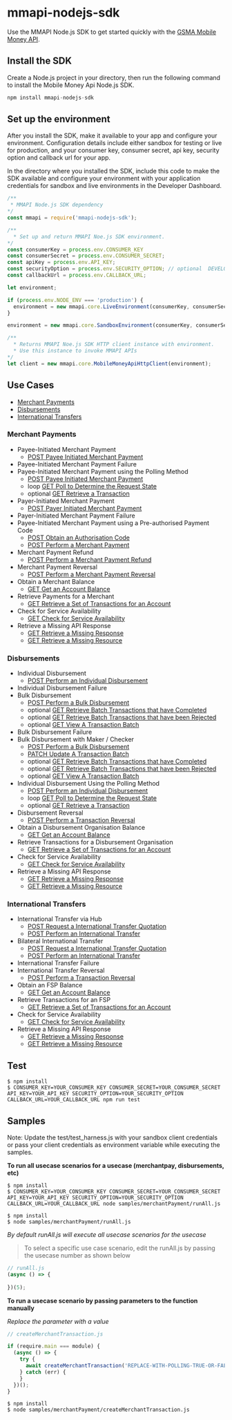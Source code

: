 # mmapi-nodejs-sdk

Use the MMAPI Node.js SDK to get started quickly with the [GSMA Mobile Money API](https://developer.mobilemoneyapi.io/1.2).

## Install the SDK
Create a Node.js project in your directory, then run the following command to install the Mobile Money Api Node.js SDK.

```javascript 
npm install mmapi-nodejs-sdk
```

## Set up the environment
After you install the SDK, make it available to your app and configure your environment. 
Configuration details include either sandbox for testing or live for production, and your consumer key, consumer secret, api key, security option  and callback url for your app.

In the directory where you installed the SDK,  include this code to make the SDK available and configure your environment with your application credentials for sandbox and live environments in the Developer Dashboard.

```javascript 
/**
 * MMAPI Node.js SDK dependency
*/
const mmapi = require('mmapi-nodejs-sdk');

/**
  * Set up and return MMAPI Noe.js SDK environment.
*/
const consumerKey = process.env.CONSUMER_KEY
const consumerSecret = process.env.CONSUMER_SECRET;
const apiKey = process.env.API_KEY;
const securityOption = process.env.SECURITY_OPTION; // optional  DEVELOPMENT_LEVEL, STANDARD_LEVEL, ENHANCED_LEVEL
const callbackUrl = process.env.CALLBACK_URL;

let environment;

if (process.env.NODE_ENV === 'production') {
  environment = new mmapi.core.LiveEnvironment(consumerKey, consumerSecret, apiKey, securityOption, callbackUrl);
}

environment = new mmapi.core.SandboxEnvironment(consumerKey, consumerSecret, apiKey, securityOption, callbackUrl);

/**
  * Returns MMAPI Noe.js SDK HTTP client instance with environment.
  * Use this instance to invoke MMAPI APIs
*/
let client = new mmapi.core.MobileMoneyApiHttpClient(environment);
```


## Use Cases

* [Merchant Payments](#merchant-payments) 
* [Disbursements](#disbursements)
* [International Transfers](#international-transfers)

### Merchant Payments
* Payee-Initiated Merchant Payment
    * [POST Payee Initiated Merchant Payment](https://github.com/gsmainclusivetechlab/mmapi-nodejs-sdk/blob/feature-disbursements/docs/merchantPayment/createMerchantTransaction.Readme.md)
* Payee-Initiated Merchant Payment Failure
* Payee-Initiated Merchant Payment using the Polling Method
   * [POST Payee Initiated Merchant Payment](https://github.com/gsmainclusivetechlab/mmapi-nodejs-sdk/blob/feature-disbursements/docs/merchantPayment/createMerchantTransaction.Readme.md)
   * loop [GET Poll to Determine the Request State](https://github.com/gsmainclusivetechlab/mmapi-nodejs-sdk/blob/feature-disbursements/docs/common/viewRequestState.Readme.md)
   * optional [GET Retrieve a Transaction](https://github.com/gsmainclusivetechlab/mmapi-nodejs-sdk/blob/feature-disbursements/docs/common/viewTransaction.Readme.md)
* Payer-Initiated Merchant Payment
   * [POST Payer Initiated Merchant Payment](https://github.com/gsmainclusivetechlab/mmapi-nodejs-sdk/blob/feature-disbursements/docs/merchantPayment/createMerchantTransaction.Readme.md)
* Payer-Initiated Merchant Payment Failure
* Payee-Initiated Merchant Payment using a Pre-authorised Payment Code
   * [POST Obtain an Authorisation Code](https://github.com/gsmainclusivetechlab/mmapi-nodejs-sdk/blob/feature-disbursements/docs/merchantPayment/createAuthorisationCode.Readme.md)
   * [POST Perform a Merchant Payment](https://github.com/gsmainclusivetechlab/mmapi-nodejs-sdk/blob/feature-disbursements/docs/merchantPayment/createMerchantTransaction.Readme.md)
* Merchant Payment Refund
   * [POST Perform a Merchant Payment Refund](https://github.com/gsmainclusivetechlab/mmapi-nodejs-sdk/blob/feature-disbursements/docs/merchantPayment/createRefundTransaction.Readme.md)
* Merchant Payment Reversal
   * [POST Perform a Merchant Payment Reversal](https://github.com/gsmainclusivetechlab/mmapi-nodejs-sdk/blob/feature-disbursements/docs/common/createReversal.Readme.md)
* Obtain a Merchant Balance
   * [GET Get an Account Balance](https://github.com/gsmainclusivetechlab/mmapi-nodejs-sdk/blob/feature-disbursements/docs/common/viewAccountBalance.Readme.md)
* Retrieve Payments for a Merchant
   * [GET Retrieve a Set of Transactions for an Account](https://github.com/gsmainclusivetechlab/mmapi-nodejs-sdk/blob/feature-disbursements/docs/common/viewAccountTransactions.Readme.md)
* Check for Service Availability
   * [GET Check for Service Availability](https://github.com/gsmainclusivetechlab/mmapi-nodejs-sdk/blob/feature-disbursements/docs/common/viewServiceAvailability.Readme.md)
* Retrieve a Missing API Response
   * [GET Retrieve a Missing Response](https://github.com/gsmainclusivetechlab/mmapi-nodejs-sdk/blob/feature-disbursements/docs/common/viewResponse.Readme.md)
   * [GET Retrieve a Missing Resource](https://github.com/gsmainclusivetechlab/mmapi-nodejs-sdk/blob/feature-disbursements/docs/common/viewResource.Readme.md)

### Disbursements

* Individual Disbursement
    * [POST Perform an Individual Disbursement](https://github.com/gsmainclusivetechlab/mmapi-nodejs-sdk/blob/feature-disbursements/docs/disbursement/createADisbursementTransaction.Readme.md)
* Individual Disbursement Failure
* Bulk Disbursement
    * [POST Perform a Bulk Disbursement](https://github.com/gsmainclusivetechlab/mmapi-nodejs-sdk/blob/feature-disbursements/docs/disbursement/createATransactionBatch.Readme.md)
    * optional [GET Retrieve Batch Transactions that have Completed](https://github.com/gsmainclusivetechlab/mmapi-nodejs-sdk/blob/feature-disbursements/docs/disbursement/viewBatchCompletions.Readme.md)
    * optional [GET Retrieve Batch Transactions that have been Rejected](https://github.com/gsmainclusivetechlab/mmapi-nodejs-sdk/blob/feature-disbursements/docs/disbursement/viewBatchRejections.Readme.md)
    * optional [GET View A Transaction Batch](https://github.com/gsmainclusivetechlab/mmapi-nodejs-sdk/blob/feature-disbursements/docs/disbursement/viewTransactionBatch.Readme.md)
* Bulk Disbursement Failure
* Bulk Disbursement with Maker / Checker
    * [POST Perform a Bulk Disbursement](https://github.com/gsmainclusivetechlab/mmapi-nodejs-sdk/blob/feature-disbursements/docs/disbursement/createATransactionBatch.Readme.md)
    * [PATCH Update A Transaction Batch](https://github.com/gsmainclusivetechlab/mmapi-nodejs-sdk/blob/feature-disbursements/docs/disbursement/updateATransactionBatch.Readme.md)
    * optional [GET Retrieve Batch Transactions that have Completed](https://github.com/gsmainclusivetechlab/mmapi-nodejs-sdk/blob/feature-disbursements/docs/disbursement/viewBatchCompletions.Readme.md)
    * optional [GET Retrieve Batch Transactions that have been Rejected](https://github.com/gsmainclusivetechlab/mmapi-nodejs-sdk/blob/feature-disbursements/docs/disbursement/viewBatchRejections.Readme.md)
    * optional [GET View A Transaction Batch](https://github.com/gsmainclusivetechlab/mmapi-nodejs-sdk/blob/feature-disbursements/docs/disbursement/viewTransactionBatch.Readme.md)
* Individual Disbursement Using the Polling Method
    * [POST Perform an Individual Disbursement](https://github.com/gsmainclusivetechlab/mmapi-nodejs-sdk/blob/feature-disbursements/docs/disbursement/createADisbursementTransaction.Readme.md)
    * loop [GET Poll to Determine the Request State](https://github.com/gsmainclusivetechlab/mmapi-nodejs-sdk/blob/feature-disbursements/docs/common/viewRequestState.Readme.md)
    * optional [GET Retrieve a Transaction](https://github.com/gsmainclusivetechlab/mmapi-nodejs-sdk/blob/feature-disbursements/docs/common/viewTransaction.Readme.md)
* Disbursement Reversal
    * [POST Perform a Transaction Reversal](https://github.com/gsmainclusivetechlab/mmapi-nodejs-sdk/blob/feature-disbursements/docs/common/createReversal.Readme.md)
* Obtain a Disbursement Organisation Balance
    * [GET Get an Account Balance](https://github.com/gsmainclusivetechlab/mmapi-nodejs-sdk/blob/feature-disbursements/docs/common/viewAccountBalance.Readme.md)
* Retrieve Transactions for a Disbursement Organisation
    * [GET Retrieve a Set of Transactions for an Account](https://github.com/gsmainclusivetechlab/mmapi-nodejs-sdk/blob/feature-disbursements/docs/common/viewAccountTransactions.Readme.md)
* Check for Service Availability
   * [GET Check for Service Availability](https://github.com/gsmainclusivetechlab/mmapi-nodejs-sdk/blob/feature-disbursements/docs/common/viewServiceAvailability.Readme.md)
* Retrieve a Missing API Response
   * [GET Retrieve a Missing Response](https://github.com/gsmainclusivetechlab/mmapi-nodejs-sdk/blob/feature-disbursements/docs/common/viewResponse.Readme.md)
   * [GET Retrieve a Missing Resource](https://github.com/gsmainclusivetechlab/mmapi-nodejs-sdk/blob/feature-disbursements/docs/common/viewResource.Readme.md)

### International Transfers

* International Transfer via Hub
    * [POST Request a International Transfer Quotation](https://github.com/gsmainclusivetechlab/mmapi-nodejs-sdk/blob/feature-international-transfers/docs/internationalTransfer/createANewQuotation.Readme.md)
    * [POST Perform an International Transfer](https://github.com/gsmainclusivetechlab/mmapi-nodejs-sdk/blob/feature-international-transfers/docs/internationalTransfer/createAIntTransferTransaction.Readme.md)
* Bilateral International Transfer
    * [POST Request a International Transfer Quotation](https://github.com/gsmainclusivetechlab/mmapi-nodejs-sdk/blob/feature-international-transfers/docs/internationalTransfer/createANewQuotation.Readme.md)
    * [POST Perform an International Transfer](https://github.com/gsmainclusivetechlab/mmapi-nodejs-sdk/blob/feature-international-transfers/docs/internationalTransfer/createAIntTransferTransaction.Readme.md)
* International Transfer Failure
* International Transfer Reversal
    * [POST Perform a Transaction Reversal](https://github.com/gsmainclusivetechlab/mmapi-nodejs-sdk/blob/feature-disbursements/docs/common/createReversal.Readme.md)
* Obtain an FSP Balance
    * [GET Get an Account Balance](https://github.com/gsmainclusivetechlab/mmapi-nodejs-sdk/blob/feature-disbursements/docs/common/viewAccountBalance.Readme.md)
* Retrieve Transactions for an FSP
    * [GET Retrieve a Set of Transactions for an Account](https://github.com/gsmainclusivetechlab/mmapi-nodejs-sdk/blob/feature-disbursements/docs/common/viewAccountTransactions.Readme.md)
* Check for Service Availability
   * [GET Check for Service Availability](https://github.com/gsmainclusivetechlab/mmapi-nodejs-sdk/blob/feature-disbursements/docs/common/viewServiceAvailability.Readme.md)
* Retrieve a Missing API Response
   * [GET Retrieve a Missing Response](https://github.com/gsmainclusivetechlab/mmapi-nodejs-sdk/blob/feature-disbursements/docs/common/viewResponse.Readme.md)
   * [GET Retrieve a Missing Resource](https://github.com/gsmainclusivetechlab/mmapi-nodejs-sdk/blob/feature-disbursements/docs/common/viewResource.Readme.md)

## Test
```
$ npm install
$ CONSUMER_KEY=YOUR_CONSUMER_KEY CONSUMER_SECRET=YOUR_CONSUMER_SECRET API_KEY=YOUR_API_KEY SECURITY_OPTION=YOUR_SECURITY_OPTION CALLBACK_URL=YOUR_CALLBACK_URL npm run test

```
## Samples
Note: Update the test/test_harness.js with your sandbox client credentials or pass your client credentials as environment variable while executing the samples. 

**To run all usecase scenarios for a usecase (merchantpay, disbursements, etc)**

 ```
$ npm install
$ CONSUMER_KEY=YOUR_CONSUMER_KEY CONSUMER_SECRET=YOUR_CONSUMER_SECRET API_KEY=YOUR_API_KEY SECURITY_OPTION=YOUR_SECURITY_OPTION CALLBACK_URL=YOUR_CALLBACK_URL node samples/merchantPayment/runAll.js
```
```
$ npm install
$ node samples/merchantPayment/runAll.js
```
*By default runAll.js will execute all usecase scenarios for the usecase*

> To select a specific use case scenario, edit the runAll.js by passing the usecase number as shown below

```javascript
// runAll.js
(async () => {
 
})(5);
```

**To run a usecase scenario by passing parameters to the function manually**

*Replace the parameter with a value*

```javascript
// createMerchantTransaction.js

if (require.main === module) {
  (async () => {
    try {
      await createMerchantTransaction('REPLACE-WITH-POLLING-TRUE-OR-FALSE', true);
    } catch (err) {
    }
  })();
}
```

```
$ npm install
$ node samples/merchantPayment/createMerchantTransaction.js
```